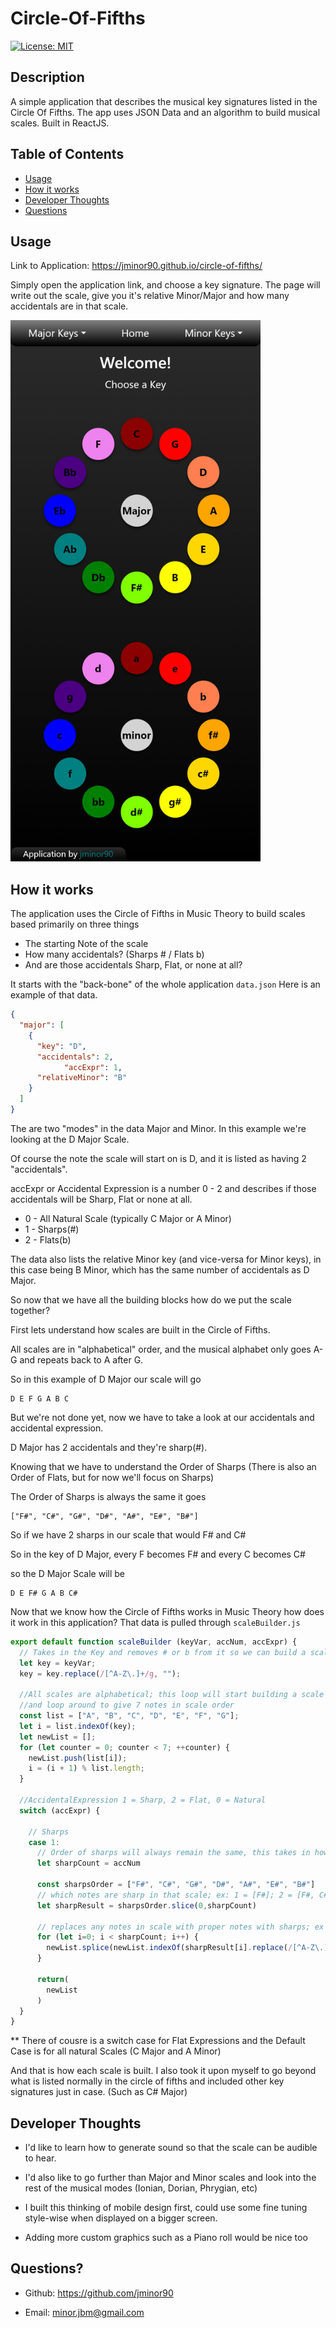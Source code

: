 # Circle-Of-Fifths

[![License: MIT](https://img.shields.io/badge/License-MIT-yellow.svg)](https://opensource.org/licenses/MIT)



## Description
A simple application that describes the musical key signatures listed in the Circle Of Fifths. The app uses JSON Data and an algorithm to build musical scales. Built in ReactJS.

## Table of Contents

- [Usage](#usage)
- [How it works](#how-it-works)
- [Developer Thoughts](#developer-thoughts)
- [Questions](#questions)


## Usage
Link to Application: https://jminor90.github.io/circle-of-fifths/

Simply open the application link, and choose a key signature. The page will write out the scale, give you it's relative Minor/Major and how many accidentals are in that scale.

<img src="src/assets/images/circle-of-fifths.png" width="400">



## How it works
The application uses the Circle of Fifths in Music Theory to build scales based primarily on three things
  - The starting Note of the scale
  - How many accidentals? (Sharps # / Flats b)
  - And are those accidentals Sharp, Flat, or none at all?

It starts with the "back-bone" of the whole application ```data.json``` Here is an example of that data.

```json
{ 
  "major": [
    {
      "key": "D",
      "accidentals": 2,
			"accExpr": 1,
      "relativeMinor": "B"
    }
  ]
}
```
The are two "modes" in the data Major and Minor. In this example we're looking at the D Major Scale.

Of course the note the scale will start on is D, and it is listed as having 2 "accidentals".

accExpr or Accidental Expression is a number 0 - 2 and describes if those accidentals will be Sharp, Flat or none at all.

- 0 - All Natural Scale (typically C Major or A Minor)
- 1 - Sharps(#)
- 2 - Flats(b)

The data also lists the relative Minor key (and vice-versa for Minor keys), in this case being B Minor, which has the same number of accidentals as D Major.

So now that we have all the building blocks how do we put the scale together?

First lets understand how scales are built in the Circle of Fifths.

All scales are in "alphabetical" order, and the musical alphabet only goes A-G and repeats back to A after G.

So in this example of D Major our scale will go
```
D E F G A B C
```
But we're not done yet, now we have to take a look at our accidentals and accidental expression.

D Major has 2 accidentals and they're sharp(#).

Knowing that we have to understand the Order of Sharps (There is also an Order of Flats, but for now we'll focus on Sharps)

The Order of Sharps is always the same it goes
```
["F#", "C#", "G#", "D#", "A#", "E#", "B#"]
```
So if we have 2 sharps in our scale that would F# and C#

So in the key of D Major, every F becomes F# and every C becomes C#

so the D Major Scale will be
```
D E F# G A B C#
```

Now that we know how the Circle of Fifths works in Music Theory how does it work in this application?
That data is pulled through ```scaleBuilder.js```

```javascript
export default function scaleBuilder (keyVar, accNum, accExpr) {
  // Takes in the Key and removes # or b from it so we can build a scale
  let key = keyVar;
  key = key.replace(/[^A-Z\.]+/g, "");

  //All scales are alphabetical; this loop will start building a scale starting with the Key given
  //and loop around to give 7 notes in scale order
  const list = ["A", "B", "C", "D", "E", "F", "G"];
  let i = list.indexOf(key);
  let newList = [];
  for (let counter = 0; counter < 7; ++counter) {
    newList.push(list[i]);
    i = (i + 1) % list.length;
  }

  //AccidentalExpression 1 = Sharp, 2 = Flat, 0 = Natural
  switch (accExpr) {
    
    // Sharps
    case 1:
      // Order of sharps will always remain the same, this takes in how many sharps given for that scale
      let sharpCount = accNum

      const sharpsOrder = ["F#", "C#", "G#", "D#", "A#", "E#", "B#"]
      // which notes are sharp in that scale; ex: 1 = [F#]; 2 = [F#, C#]
      let sharpResult = sharpsOrder.slice(0,sharpCount)

      // replaces any notes in scale with proper notes with sharps; ex F = F#, C = C#
      for (let i=0; i < sharpCount; i++) {
        newList.splice(newList.indexOf(sharpResult[i].replace(/[^A-Z\.]+/g, "")),1,sharpResult[i])
      }

      return(
        newList
      )
  }
}
```
** There of cousre is a switch case for Flat Expressions and the Default Case is for all natural Scales (C Major and A Minor)

And that is how each scale is built. I also took it upon myself to go beyond what is listed normally in the circle of fifths and included other key signatures just in case. (Such as C# Major)


## Developer Thoughts
- I'd like to learn how to generate sound so that the scale can be audible to hear.

- I'd also like to go further than Major and Minor scales and look into the rest of the musical modes (Ionian, Dorian, Phrygian, etc)

- I built this thinking of mobile design first, could use some fine tuning style-wise when displayed on a bigger screen.

- Adding more custom graphics such as a Piano roll would be nice too

## Questions?

- Github: https://github.com/jminor90

- Email: minor.jbm@gmail.com

